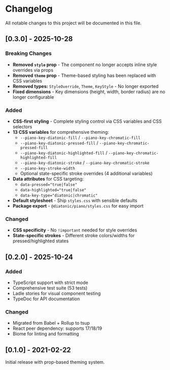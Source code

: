 # Changelog

All notable changes to this project will be documented in this file.

## [0.3.0] - 2025-10-28

### Breaking Changes

- **Removed `style` prop** - The component no longer accepts inline style overrides via props
- **Removed `theme` prop** - Theme-based styling has been replaced with CSS variables
- **Removed types:** `StyleOverride`, `Theme`, `KeyStyle` - No longer exported
- **Fixed dimensions** - Key dimensions (height, width, border radius) are no longer configurable

### Added

- **CSS-first styling** - Complete styling control via CSS variables and CSS selectors
- **13 CSS variables** for comprehensive theming:
  - `--piano-key-diatonic-fill` / `--piano-key-chromatic-fill`
  - `--piano-key-diatonic-pressed-fill` / `--piano-key-chromatic-pressed-fill`
  - `--piano-key-diatonic-highlighted-fill` / `--piano-key-chromatic-highlighted-fill`
  - `--piano-key-diatonic-stroke` / `--piano-key-chromatic-stroke`
  - `--piano-key-stroke-width`
  - Optional state-specific stroke overrides (4 additional variables)
- **Data attributes** for CSS targeting:
  - `data-pressed="true|false"`
  - `data-highlighted="true|false"`
  - `data-key-type="diatonic|chromatic"`
- **Default stylesheet** - Ship `styles.css` with sensible defaults
- **Package export** - `@diatonic/piano/styles.css` for easy import

### Changed

- **CSS specificity** - No `!important` needed for style overrides
- **State-specific strokes** - Different stroke colors/widths for pressed/highlighted states

## [0.2.0] - 2025-10-24

### Added

- TypeScript support with strict mode
- Comprehensive test suite (53 tests)
- Ladle stories for visual component testing
- TypeDoc for API documentation

### Changed

- Migrated from Babel + Rollup to tsup
- React peer dependency: supports 17/18/19
- Biome for linting and formatting

## [0.1.0] - 2021-02-22

Initial release with prop-based theming system.
